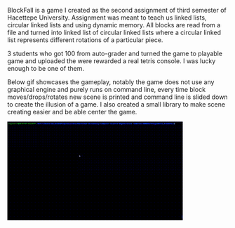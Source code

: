 BlockFall is a game I created as the second assignment of third semester of Hacettepe University. Assignment was meant to teach us linked lists, circular linked lists and using dynamic memory. All blocks are read from a file and turned into linked list of circular linked lists where a circular linked list represents different rotations of a particular piece.

3 students who got 100 from auto-grader and turned the game to playable game and uploaded the were rewarded a real tetris console. I was lucky enough to be one of them. 

Below gif showcases the gameplay, notably the game does not use any graphical engine and purely runs on command line, every time block moves/drops/rotates new scene is printed and command line is slided down to create the illusion of a game. I also created a small library to make scene creating easier and be able center the game.


![BlockFall GamePlay](https://github.com/SalihErenYzb/Hacettepe-University-Computer-Science-Degree/blob/main/third%20semester/BBM203/Assignment2_BlockFall/tetris2.gif)
